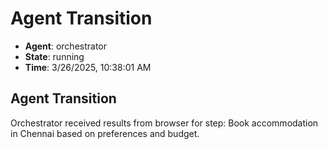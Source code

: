 # Agent Transition

- **Agent**: orchestrator
- **State**: running
- **Time**: 3/26/2025, 10:38:01 AM

## Agent Transition

Orchestrator received results from browser for step: Book accommodation in Chennai based on preferences and budget.

